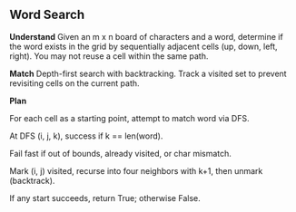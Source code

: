 ## Word Search
**Understand**
Given an m x n board of characters and a word, determine if the word exists in the grid by sequentially adjacent cells (up, down, left, right). You may not reuse a cell within the same path.

**Match**
Depth-first search with backtracking. Track a visited set to prevent revisiting cells on the current path.

**Plan**

For each cell as a starting point, attempt to match word via DFS.

At DFS (i, j, k), success if k == len(word).

Fail fast if out of bounds, already visited, or char mismatch.

Mark (i, j) visited, recurse into four neighbors with k+1, then unmark (backtrack).

If any start succeeds, return True; otherwise False.